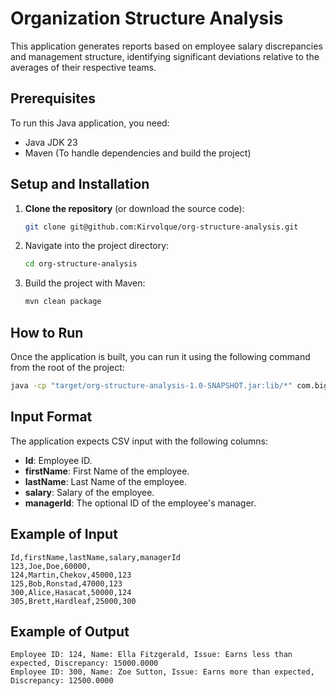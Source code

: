# Organization Structure Analysis
This application generates reports based on employee salary discrepancies and management structure, identifying significant deviations relative to the averages of their respective teams.

## Prerequisites

To run this Java application, you need:
- Java JDK 23
- Maven (To handle dependencies and build the project)

## Setup and Installation

1. **Clone the repository** (or download the source code):
   ```bash
   git clone git@github.com:Kirvolque/org-structure-analysis.git
   ```
2. Navigate into the project directory:
   ```bash
   cd org-structure-analysis
   ```
3. Build the project with Maven:
   ```bash
   mvn clean package
   ```

## How to Run
Once the application is built, you can run it using the following command from the root of the project:
   ```bash
   java -cp "target/org-structure-analysis-1.0-SNAPSHOT.jar:lib/*" com.bigcompany.app.Main src/main/resources/employees.csv
   ```

## Input Format
The application expects CSV input with the following columns:
* **Id**: Employee ID.
* **firstName**: First Name of the employee.
* **lastName**: Last Name of the employee.
* **salary**: Salary of the employee.
* **managerId**: The optional ID of the employee's manager.

## Example of Input
   ```plaitext
   Id,firstName,lastName,salary,managerId
   123,Joe,Doe,60000,
   124,Martin,Chekov,45000,123
   125,Bob,Ronstad,47000,123
   300,Alice,Hasacat,50000,124
   305,Brett,Hardleaf,25000,300
   ```

## Example of Output
   ```plaitext
   Employee ID: 124, Name: Ella Fitzgerald, Issue: Earns less than expected, Discrepancy: 15000.0000
   Employee ID: 300, Name: Zoe Sutton, Issue: Earns more than expected, Discrepancy: 12500.0000
   ```
